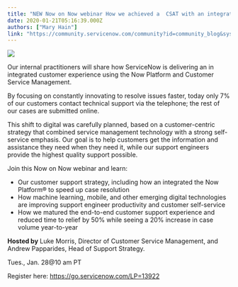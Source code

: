 ```yaml
---
title: "NEW Now on Now webinar How we achieved a  CSAT with an integrated customer support experience Tues Jan  at  am PT pm ET"
date: 2020-01-21T05:16:39.000Z
authors: ["Mary Hain"]
link: "https://community.servicenow.com/community?id=community_blog&sys_id=94b71e58db228450feb1a851ca9619c5"
---
```

<p><img style="max-width: 100%; max-height: 480px;" src="https://community.servicenow.com/cdc69694db228450feb1a851ca96192d.iix" /></p>
<p>Our internal practitioners will share how ServiceNow is delivering an in integrated customer experience using the Now Platform and Customer Service Management.</p>
<p>By focusing on constantly innovating to resolve issues faster, today only 7% of our customers contact technical support via the telephone; the rest of our cases are submitted online.</p>
<p>This shift to digital was carefully planned, based on a customer-centric strategy that combined service management technology with a strong self-service emphasis. Our goal is to help customers get the information and assistance they need when they need it, while our support engineers provide the highest quality support possible.</p>
<p>Join this Now on Now webinar and learn:</p>
<ul><li>Our customer support strategy, including how an integrated the Now Platform® to speed up case resolution</li><li>How machine learning, mobile, and other emerging digital technologies are improving support engineer productivity and customer self-service</li><li>How we matured the end-to-end customer support experience and reduced time to relief by 50% while seeing a 20% increase in case volume year-to-year</li></ul>
<p><strong>Hosted by</strong> Luke Morris, Director of Customer Service Management, and Andrew Papparides, Head of Support Strategy.</p>
<p>Tues., Jan. 28&#64;10 am PT</p>
<p>Register here: <a href="https://go.servicenow.com/LP&#61;13922" rel="nofollow">https://go.servicenow.com/LP&#61;13922</a></p>